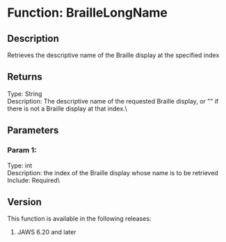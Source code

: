 # Function: BrailleLongName

## Description

Retrieves the descriptive name of the Braille display at the specified
index

## Returns

Type: String\
Description: The descriptive name of the requested Braille display, or
\"\" if there is not a Braille display at that index.\

## Parameters

### Param 1:

Type: int\
Description: the index of the Braille display whose name is to be
retrieved\
Include: Required\

## Version

This function is available in the following releases:

1.  JAWS 6.20 and later
